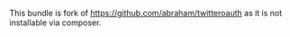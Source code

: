 This bundle is fork of https://github.com/abraham/twitteroauth as it is not installable via composer. 